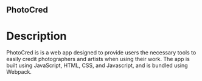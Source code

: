 ## PhotoCred

# Description
PhotoCred is is a web app designed to provide users the necessary tools to easily credit photographers and artists when using their work. The app is built using JavaScript, HTML, CSS, and Javascript, and is bundled using Webpack.
